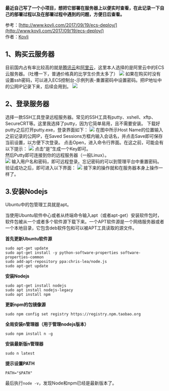 **最近自己写了一个小项目，想把它部署在服务器上以便实时查看，在此记录一下自己的部署过程以及在部署过程中遇到的问题，方便日后查看。**

参考：[http://www.kovli.com/2017/09/19/ecs-deploy/](http://www.kovli.com/2017/09/19/ecs-deploy/)  
作者：[Kovli](http://www.kovli.com/)

## 1、购买云服务器
目前国内占有率比较高的就是[腾讯云](https://cloud.tencent.com/)和[阿里云](https://www.aliyun.com/)，这里本人选择的是阿里云中的ECS云服务器。（吐槽一下，普通价格真的比学生价贵太多了）
![](https://p3-juejin.byteimg.com/tos-cn-i-k3u1fbpfcp/49008b1a3766413f8ea5ba9593054b46~tplv-k3u1fbpfcp-zoom-1.image)
如果在购买时没有设置ssh密码，可以进入ECS控制台-示例列表-重置密码中设置密码。把IP地址中的公网IP记录下来，后续会用到。
![](https://p9-juejin.byteimg.com/tos-cn-i-k3u1fbpfcp/31d543ddda584b5c883796f171b2a923~tplv-k3u1fbpfcp-zoom-1.image)

## 2、登录服务器
选择一款SSH工具登录远程服务器。常见的SSH工具有putty、xshell、xftp、SecureCRT等。这里我选择了putty，因为它简单易用，且不需要安装。
下载好putty之后打开putty.exe，登录界面如下：
![](https://p1-juejin.byteimg.com/tos-cn-i-k3u1fbpfcp/bad52fc8765d4db68d77e9d040a8bc43~tplv-k3u1fbpfcp-watermark.webp)
在图中所示Host Name的位置输入之前记录的公网IP，在Saved Sessions方框内输入会话名，并点击Save即可保存当前设置，以方便下次登录。
点击Open，进入命令行界面。在这之前，可能会有以下提示：
![](https://p3-juejin.byteimg.com/tos-cn-i-k3u1fbpfcp/51d2a5ccb0874d1b9a5caf8939ca54e3~tplv-k3u1fbpfcp-watermark.webp)
点击“是”生成一个Key即可。  
然后Putty即可连接到你的远程服务器（一般Linux）。  
![](https://p9-juejin.byteimg.com/tos-cn-i-k3u1fbpfcp/952e763cde2a4851bdb641e5957e3b7c~tplv-k3u1fbpfcp-watermark.webp)
输入用户名和密码，即可远程登录。忘记密码的可以到管理平台中重置密码。  
验证成功之后，即可进入以下界面：
![](https://p3-juejin.byteimg.com/tos-cn-i-k3u1fbpfcp/8311b48345c04c9384ef7488d40689eb~tplv-k3u1fbpfcp-watermark.webp)
接下来的操作就和在服务器本身上操作一样了。

## 3.安装Nodejs

Ubuntu中的包管理工具就是apt。

当使用Ubuntu软件中心或者从终端命令输入apt（或者apt-get）安装软件包时，软件包被从一个或者多个软件源下载下来。一个APT软件源是一个网络服务器或者一个本地目录，它包含deb软件包和可以被APT工具读取的源文件。

**首先更新Ubuntu软件源**
```shell
sudo apt-get update
sudo apt-get install -y python-software-properties software-properties-common
sudo add-apt-repository ppa:chris-lea/node.js
sudo apt-get update
```

**安装Nodejs**
```shell
sudo apt-get install nodejs
sudo apt install nodejs-legacy
sudo apt install npm
```

**更新npm的包镜像源**
```shell
sudo npm config set registry https://registry.npm.taobao.org
```

**全局安装n管理器（用于管理nodejs版本）**
```shell
sudo npm install n -g
```

**安装最新版n管理器**
```shell
sudo n latest
```

**提示设置PATH**
```shell
PATH="$PATH"
```

最后执行```node -v```，发现Node和npm已经是最新版本了。
